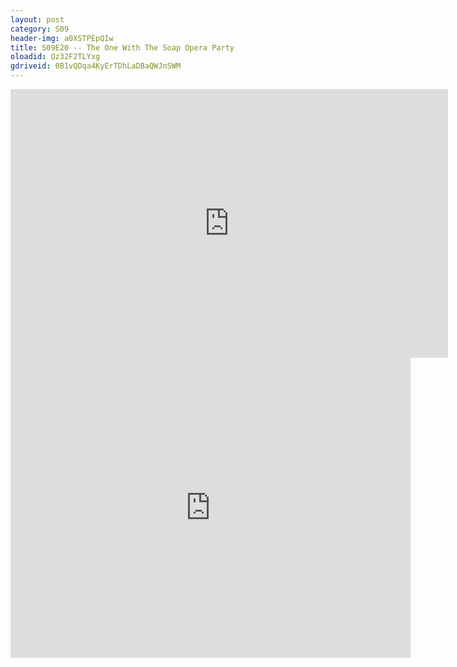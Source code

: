 ```yaml
---
layout: post 
category: S09 
header-img: a0XSTPEpQIw 
title: S09E20 -- The One With The Soap Opera Party 
oloadid: Qz32F2TLYxg 
gdriveid: 0B1vQDqa4KyErTDhLaDBaQWJnSWM 
--- 
```

<!--more--> 
<iframe src='https://openload.co/embed/Qz32F2TLYxg/' width='700' height='430' frameborder='0' scrolling='no' allowfullscreen='allowfullscreen'></iframe> 
<iframe src='https://drive.google.com/file/d/0B1vQDqa4KyErTDhLaDBaQWJnSWM/preview' width='640' height='480' frameborder='0' scrolling='no' allowfullscreen='allowfullscreen'></iframe> 